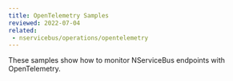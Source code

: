 ```yaml
---
title: OpenTelemetry Samples
reviewed: 2022-07-04
related:
 - nservicebus/operations/opentelemetry
---
```


These samples show how to monitor NServiceBus endpoints with OpenTelemetry.